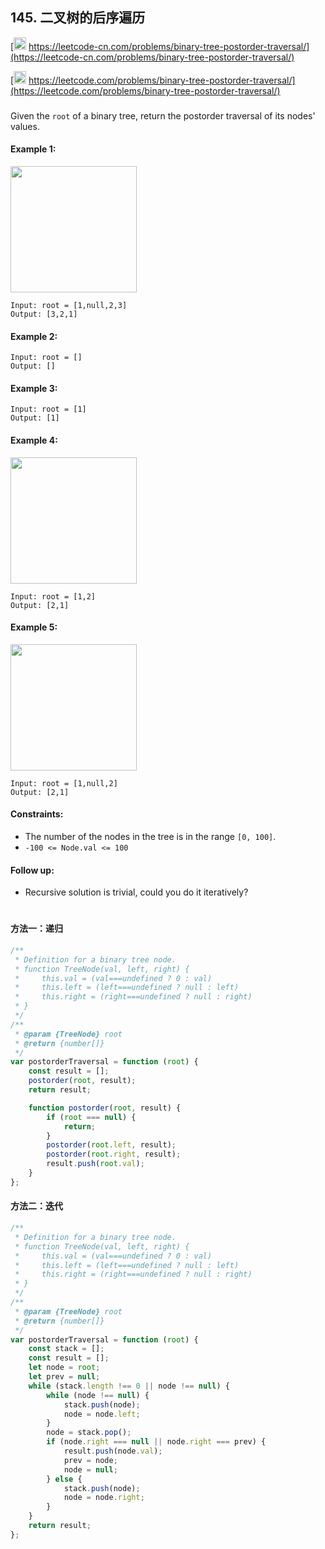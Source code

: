 ## 145. 二叉树的后序遍历

[<img src="https://static.leetcode-cn.com/cn-mono-assets/production/assets/logo-dark-cn.c42314a8.svg" height="20" /> https://leetcode-cn.com/problems/binary-tree-postorder-traversal/](https://leetcode-cn.com/problems/binary-tree-postorder-traversal/)

[<img src="https://assets.leetcode.com/static_assets/public/webpack_bundles/images/logo-dark.e99485d9b.svg" height="20"/> https://leetcode.com/problems/binary-tree-postorder-traversal/](https://leetcode.com/problems/binary-tree-postorder-traversal/)

###

Given the `root` of a binary tree, return the postorder traversal of its nodes' values.

#### Example 1:

<img src="https://assets.leetcode.com/uploads/2020/08/28/pre1.jpg" width="202" />

```
Input: root = [1,null,2,3]
Output: [3,2,1]
```

#### Example 2:

```
Input: root = []
Output: []
```

#### Example 3:

```
Input: root = [1]
Output: [1]
```

#### Example 4:

<img src="https://assets.leetcode.com/uploads/2020/08/28/pre3.jpg" width="202" />

```
Input: root = [1,2]
Output: [2,1]
```

#### Example 5:

<img src="https://assets.leetcode.com/uploads/2020/08/28/pre2.jpg" width="202" />

```
Input: root = [1,null,2]
Output: [2,1]
```

#### Constraints:

-   The number of the nodes in the tree is in the range `[0, 100]`.
-   `-100 <= Node.val <= 100`

#### Follow up:

-   Recursive solution is trivial, could you do it iteratively?

#

#### 方法一：递归

```js
/**
 * Definition for a binary tree node.
 * function TreeNode(val, left, right) {
 *     this.val = (val===undefined ? 0 : val)
 *     this.left = (left===undefined ? null : left)
 *     this.right = (right===undefined ? null : right)
 * }
 */
/**
 * @param {TreeNode} root
 * @return {number[]}
 */
var postorderTraversal = function (root) {
    const result = [];
    postorder(root, result);
    return result;

    function postorder(root, result) {
        if (root === null) {
            return;
        }
        postorder(root.left, result);
        postorder(root.right, result);
        result.push(root.val);
    }
};
```

#### 方法二：迭代

```js
/**
 * Definition for a binary tree node.
 * function TreeNode(val, left, right) {
 *     this.val = (val===undefined ? 0 : val)
 *     this.left = (left===undefined ? null : left)
 *     this.right = (right===undefined ? null : right)
 * }
 */
/**
 * @param {TreeNode} root
 * @return {number[]}
 */
var postorderTraversal = function (root) {
    const stack = [];
    const result = [];
    let node = root;
    let prev = null;
    while (stack.length !== 0 || node !== null) {
        while (node !== null) {
            stack.push(node);
            node = node.left;
        }
        node = stack.pop();
        if (node.right === null || node.right === prev) {
            result.push(node.val);
            prev = node;
            node = null;
        } else {
            stack.push(node);
            node = node.right;
        }
    }
    return result;
};
```

